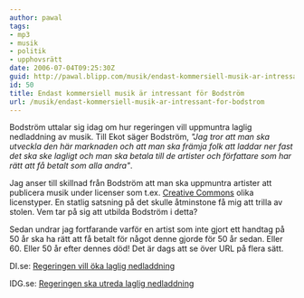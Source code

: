 ```yaml
---
author: pawal
tags:
- mp3
- musik
- politik
- upphovsrätt
date: 2006-07-04T09:25:30Z
guid: http://pawal.blipp.com/musik/endast-kommersiell-musik-ar-intressant-for-bodstrom
id: 50
title: Endast kommersiell musik är intressant för Bodström
url: /musik/endast-kommersiell-musik-ar-intressant-for-bodstrom
---
```


Bodström uttalar sig idag om hur regeringen vill uppmuntra laglig
nedladdning av musik. Till Ekot säger Bodström, <em>"Jag tror att man
ska utveckla den här marknaden och att man ska främja folk att laddar
ner fast det ska ske lagligt och man ska betala till de artister och
författare som har rätt att få betalt som alla andra"</em>.

Jag anser till skillnad från Bodström att man ska uppmuntra artister
att publicera musik under licenser som t.ex. <a
href="http://creativecommons.se/">Creative Commons</a> olika
licenstyper. En statlig satsning på det skulle åtminstone få mig att
trilla av stolen. Vem tar på sig att utbilda Bodström i detta?

Sedan undrar jag fortfarande varför en artist som inte gjort ett
handtag på 50 år ska ha rätt att få betalt för något denne gjorde för
50 år sedan. Eller 60. Eller 50 år efter dennes död! Det är dags att
se över URL på flera sätt.

DI.se: <a href="http://di.se/Nyheter/?page=%2fAvdelningar%2fArtikel.aspx%3fstat%3d0%26ArticleID%3d2006%5c07%5c04%5c193066%26SectionId%3dEttan%26menusection%3dStartsidan%3bHuvudnyheter%26smallscreen%3d0%26">Regeringen vill öka laglig nedladdning</a>

IDG.se: <a href="http://www.idg.se/ArticlePages/200607/04/20060704095613_IDG.se029/20060704095613_IDG.se029.dbp.asp" /></span><a href="http://www.idg.se/ArticlePages/200607/04/20060704095613_IDG.se029/20060704095613_IDG.se029.dbp.asp">Regeringen ska utreda laglig nedladdning</a>